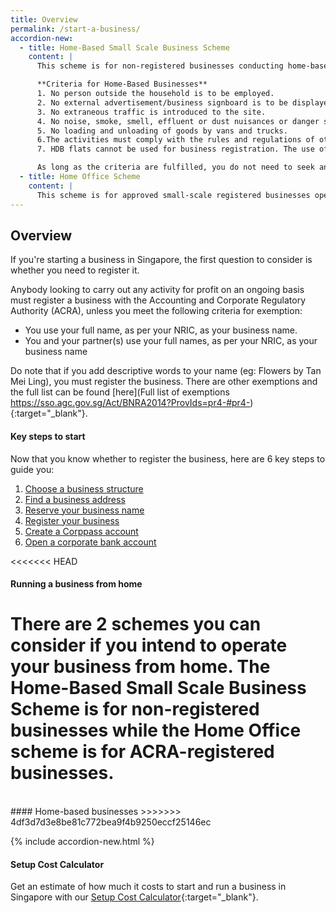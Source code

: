 ```yaml
---
title: Overview
permalink: /start-a-business/
accordion-new:
  - title: Home-Based Small Scale Business Scheme
    content: |
      This scheme is for non-registered businesses conducting home-based business activities such as sewing work and baking at home. You should wholly own and operate this business without any employees. The activities should not materially affect the use of the premises as a residential unit and shall not cause disturbance to other residents in the neighbourhood.

      **Criteria for Home-Based Businesses**
      1. No person outside the household is to be employed.
      2. No external advertisement/business signboard is to be displayed.
      3. No extraneous traffic is introduced to the site.
      4. No noise, smoke, smell, effluent or dust nuisances or danger should be posed to the surrounding residents.
      5. No loading and unloading of goods by vans and trucks.
      6.The activities must comply with the rules and regulations of other authorities.
      7. HDB flats cannot be used for business registration. The use of a private residential premises address for business registration does not require planning permission, provided there is no material change of use of the residential premises.

      As long as the criteria are fulfilled, you do not need to seek any approval from HDB or URA to run your business from home for your non-registered business. You can find the full criteria and guidelines from [HDB](https://www.hdb.gov.sg/residential/living-in-an-hdb-flat/home-business/homebased-small-scale-business-scheme){:target="_blank"} or [URA](https://www.ura.gov.sg/Corporate/Guidelines/Home-Business/Home-Based-Businesses){:target="_blank"}.
  - title: Home Office Scheme
    content: |
      This scheme is for approved small-scale registered businesses operating from your home. You must be at least 18 years old or above and be either the owner, authorised occupier or tenant of the flat or private property. Please take note of the list of permitted business activities and guidelines [here](/images/start/Home Based Comparison.pdf){:target="_blank"}. Before registering your business with ACRA, you will need to seek approval from [HDB](https://www.hdb.gov.sg/residential/living-in-an-hdb-flat/home-business/home-office-scheme){:target="_blank"} for HDB flats or [URA](https://www.ura.gov.sg/Corporate/Guidelines/Home-Business/Home-Office-Scheme){:target="_blank"} for private residential property.   
---
```


## Overview

If you're starting a business in Singapore, the first question to consider is whether you need to register it.

Anybody looking to carry out any activity for profit on an ongoing basis must register a business with the Accounting and Corporate Regulatory Authority (ACRA), unless you meet the following criteria for exemption:

 - You use your full name, as per your NRIC, as your business name.
 - You and your partner(s) use your full names, as per your NRIC, as your business name

Do note that if you add descriptive words to your name (eg: Flowers by Tan Mei Ling), you must register the business. There are other exemptions and the full list can be found [here](Full list of exemptions https://sso.agc.gov.sg/Act/BNRA2014?ProvIds=pr4-#pr4-){:target="_blank"}.

#### Key steps to start

Now that you know whether to register the business, here are 6 key steps to guide you:

1. [Choose a business structure](/start-a-business/choose-a-business-structure/)
2. [Find a business address](/start-a-business/find-a-business-address/)
3. [Reserve your business name](/start-a-business/reserve-your-business-name/)
4. [Register your business](/start-a-business/register-your-business/)
5. [Create a Corppass account](/start-a-business/create-a-Corppass-account/)
6. [Open a corporate bank account](/start-a-business/open-a-corporate-bank-account/)

<<<<<<< HEAD
#### Running a business from home

There are 2 schemes you can consider if you intend to operate your business from home. The Home-Based Small Scale Business Scheme is for non-registered businesses while the Home Office scheme is for ACRA-registered businesses.
=======
<br>
#### Home-based businesses
>>>>>>> 4df3d7d3e8be81c772bea9f4b9250eccf25146ec

{% include accordion-new.html %}

#### Setup Cost Calculator

Get an estimate of how much it costs to start and run a business in Singapore with our [Setup Cost Calculator](https://www.edb.gov.sg/en/setting-up-in-singapore/setup-cost-calculator.html){:target="_blank"}.
